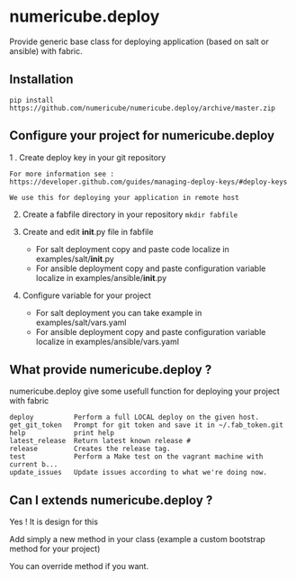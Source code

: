 # numericube.deploy

   Provide generic base class for deploying application (based on salt or ansible) with fabric.

## Installation

 `pip install https://github.com/numericube/numericube.deploy/archive/master.zip`

## Configure your project for numericube.deploy

  1 . Create deploy key in your git repository
  
    For more information see : https://developer.github.com/guides/managing-deploy-keys/#deploy-keys
  
    We use this for deploying your application in remote host

  2. Create a fabfile directory in your repository
	`mkdir fabfile`

  3. Create and edit __init__.py file in fabfile 
	   
       * For salt deployment copy and paste code localize in examples/salt/__init__.py
       * For ansible deployment copy and paste configuration variable localize in examples/ansible/__init__.py
	
  4. Configure variable for your project

       * For salt deployment you can take example in  examples/salt/vars.yaml
       * For ansible deployment copy and paste configuration variable localize in examples/ansible/vars.yaml

## What provide numericube.deploy ?

numericube.deploy give some usefull function for deploying your project with fabric

    deploy          Perform a full LOCAL deploy on the given host.
    get_git_token   Prompt for git token and save it in ~/.fab_token.git
    help            print help
    latest_release  Return latest known release #
    release         Creates the release tag.
    test            Perform a Make test on the vagrant machine with current b...
    update_issues   Update issues according to what we're doing now.
 
## Can I extends numericube.deploy ?
 
 Yes ! It is design for this
 
 Add simply a new method in your class (example a custom bootstrap method for your project)
 
 You can override method if you want.
 
 
 
